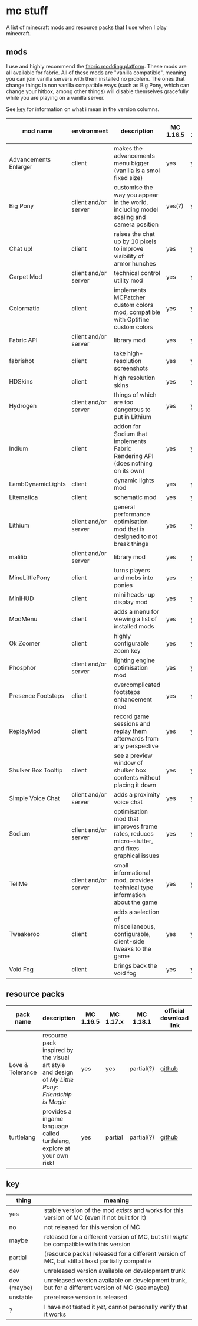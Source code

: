 # mc stuff

A list of minecraft mods and resource packs that I use when I play minecraft.

## mods

I use and highly recommend the [fabric modding platform](https://fabricmc.net/). These mods are all available for fabric. All of these mods are "vanilla compatible", meaning you can join vanilla servers with them installed no problem. The ones that change things in non vanilla compatible ways (such as Big Pony, which can change your hitbox, among other things) will disable themselves gracefully while you are playing on a vanilla server.

See [key](#key) for information on what i mean in the version columns.

| mod name              | environment          | description                                                                                   | MC 1.16.5 | MC 1.17.1 | MC 1.18.1                                       | official download link                                                                                  | repo link                            |
| --------------------- | -------------------- | --------------------------------------------------------------------------------------------- | --------- | --------- | ----------------------------------------------- | ------------------------------------------------------------------------------------------------------- | ------------------------------------ |
| Advancements Enlarger | client               | makes the advancements menu bigger (vanilla is a smol fixed size)                             | yes       | yes       | [yes][Advancements Enlarger:build-1.18]         | [curseforge][Advancements Enlarger:curseforge]                                                          | [github][Advancements Enlarger:repo] |
| Big Pony              | client and/or server | customise the way you appear in the world, including model scaling and camera position        | yes(?)    | yes(?)    | [yes][Big Pony:build-1.18]                      | [github][Big Pony:github]                                                                               | [github][Big Pony:repo]              |
| Chat up!              | client               | raises the chat up by 10 pixels to improve visibility of armor hunches                        | yes       | yes       | [yes (2.0.0)][Chat up!:build-1.18]              | [github][Chat up!:github]                                                                               | [github][Chat up!:repo]              |
| Carpet Mod            | client and/or server | technical control utility mod                                                                 | yes       | yes       | [yes][Carpet Mod:build-1.18]                    | [github][Carpet Mod:github]                                                                             | [github][Carpet Mod:repo]            |
| Colormatic            | client               | implements MCPatcher custom colors mod, compatible with Optifine custom colors                | yes       | yes       | dev (maybe)                                     | [github][Colormatic:github], [modrinth][Colormatic:modrinth]                                            | [github][Colormatic:repo]            |
| Fabric API            | client and/or server | library mod                                                                                   | yes       | yes       | [yes (0.44.0)][Fabric API:build-1.18]           | [github][Fabric API:github], [modrinth][Fabric API:modrinth]                                            | [github][Fabric API:repo]            |
| fabrishot             | client               | take high-resolution screenshots                                                              | yes       | yes       | yes(?)                                          | [modrinth][fabrishot:modrinth]                                                                          | [github][fabrishot:repo]             |
| HDSkins               | client               | high resolution skins                                                                         | yes       | yes       | [yes (6.5.0)][HDSkins:build-1.18]               | [github][HDSkins:github], [website][HDSkins:website]                                                    | [github][HDSkins:repo]               |
| Hydrogen              | client and/or server | things of which are too dangerous to put in Lithium                                           | yes       | yes       | no                                              | [github][Hydrogen:github]                                                                               | [github][Hydrogen:repo]              |
| Indium                | client               | addon for Sodium that implements Fabric Rendering API (does nothing on its own)               | yes       | yes       | unstable(?)                                     | [github][Indium:github], [modrinth][Indium:modrinth]                                                    | [github][Indium:repo]                |
| LambDynamicLights     | client               | dynamic lights mod                                                                            | yes       | yes       | [yes (2.1.0)][LambDynamicLights:build-1.18]     | [github][LambDynamicLights:github]                                                                      | [github][LambDynamicLights:repo]     |
| Litematica            | client               | schematic mod                                                                                 | yes       | yes       | no                                              | [curseforge][Litematica:curseforge]                                                                     | [github][Litematica:repo]            |
| Lithium               | client and/or server | general performance optimisation mod that is designed to not break things                     | yes       | yes       | no                                              | [github][Lithium:github], [modrinth][Lithium:modrinth]                                                  | [github][Lithium:repo]               |
| malilib               | client and/or server | library mod                                                                                   | yes       | yes       | yes(?)                                          | [curseforge][malilib:curseforge]                                                                        | [github][malilib:repo]               |
| MineLittlePony        | client               | turns players and mobs into ponies                                                            | yes       | yes       | [yes (4.4.0)][MineLittlePony:build-1.18]        | [github][MineLittlePony:github], [website][MineLittlePony:website], [modrinth][MineLittlePony:modrinth] | [github][MineLittlePony:repo]        |
| MiniHUD               | client               | mini heads-up display mod                                                                     | yes       | yes       | no                                              | [curseforge][MiniHUD:curseforge]                                                                        | [github][MiniHUD:repo]               |
| ModMenu               | client               | adds a menu for viewing a list of installed mods                                              | yes       | yes       | [yes (3.0.0)][ModMenu:build-1.18]               | [github][ModMenu:github], [modrinth][ModMenu:modrinth]                                                  | [github][ModMenu:repo]               |
| Ok Zoomer             | client               | highly configurable zoom key                                                                  | yes       | yes       | [yes (5.0.0-beta.3)][Ok Zoomer:build-1.18]      | [github][Ok Zoomer:github], [modrinth][Ok Zoomer:modrinth]                                              | [github][Ok Zoomer:repo]             |
| Phosphor              | client and/or server | lighting engine optimisation mod                                                              | yes       | yes(?)    | no                                              | [github][Phosphor:github]                                                                               | [github][Phosphor:repo]              |
| Presence Footsteps    | client               | overcomplicated footsteps enhancement mod                                                     | yes       | yes       | [yes (1.4.0)][Presence Footsteps:build-1.18]    | [github][Presence Footsteps:github]                                                                     | [github][Presence Footsteps:repo]    |
| ReplayMod             | client               | record game sessions and replay them afterwards from any perspective                          | yes       | yes       | no                                              | [website][ReplayMod:website]                                                                            | [github][ReplayMod:repo]             |
| Shulker Box Tooltip   | client               | see a preview window of shulker box contents without placing it down                          | yes       | yes       | maybe(?)                                        | [github][Shulker Box Tooltip:github]                                                                    | [github][Shulker Box Tooltip:repo]   |
| Simple Voice Chat     | client and/or server | adds a proximity voice chat                                                                   | yes       | yes       | [yes(?) (2.1.22)][Simple Voice Chat:build-1.18] | [curseforge][Simple Voice Chat:curseforge]                                                              | [github][Simple Voice Chat:repo]     |
| Sodium                | client and/or server | optimisation mod that improves frame rates, reduces micro-stutter, and fixes graphical issues | yes       | yes       | unstable(?)                                     | [github][Sodium:github], [modrinth][Sodium:modrinth]                                                    | [github][Sodium:repo]                |
| TellMe                | client and/or server | small informational mod, provides technical type information about the game                   | yes       | yes       | no                                              | [curseforge][TellMe:curseforge]                                                                         | [github][TellMe:repo]                |
| Tweakeroo             | client               | adds a selection of miscellaneous, configurable, client-side tweaks to the game               | yes       | yes       | no                                              | [curseforge][Tweakeroo:curseforge]                                                                      | [github][Tweakeroo:repo]             |
| Void Fog              | client               | brings back the void fog                                                                      | yes       | yes       | yes(?)                                          | [github][Void Fog:github]                                                                               | [github][Void Fog:repo]              |

<!-- | Physics Mod           | client               | it does physics                                                                               | yes       | yes       | yes(?)                           | [website][Physics Mod:website]                                     | closed source >:c                    | -->

<!-- am making a note of this here https://github.com/jellysquid3/cadmium-fabric
     although it hasn't been worked on since late 2020, still on 1.15.2 -->

## resource packs

| pack name        | description                                                                                        | MC 1.16.5 | MC 1.17.x | MC 1.18.1  | official download link            | repo link                       |
| ---------------- | -------------------------------------------------------------------------------------------------- | --------- | --------- | ---------- | --------------------------------- | ------------------------------- |
| Love & Tolerance | resource pack inspired by the visual art style and design of _My Little Pony: Friendship is Magic_ | yes       | yes       | partial(?) | [github][Love & Tolerance:github] | [github][Love & Tolerance:repo] |
| turtlelang       | provides a ingame language called turtlelang, explore at your own risk!                            | yes       | partial   | partial(?) | [github][turtlelang:github]       | [github][turtlelang:repo]       |

## key

| thing       | meaning                                                                                          |
| ----------- | ------------------------------------------------------------------------------------------------ |
| yes         | stable version of the mod *exists* and works for this version of MC (even if not built for it)   |
| no          | not released for this version of MC                                                              |
| maybe       | released for a different version of MC, but still *might* be compatible with this version        |
| partial     | (resource packs) released for a different version of MC, but still at least partially compatile  |
| dev         | unreleased version available on development trunk                                                |
| dev (maybe) | unreleased version available on development trunk, but for a different version of MC (see maybe) |
| unstable    | prerelease version is released                                                                   |
| ?           | I have not tested it *yet*, cannot personally verify that it works                               |

<!-- download sources in order of preference. github, website, modrinth, curseforge -->

<!-- MODS -->

[Advancements Enlarger:repo]: https://github.com/shedaniel/advancements-enlarger
[Advancements Enlarger:curseforge]: https://www.curseforge.com/minecraft/mc-mods/advancements-enlarger/files
[Advancements Enlarger:build-1.18]: mods/1.18/1.18-advancements-enlarger-0.2.4.jar

[Big Pony:repo]: https://github.com/minelittlepony/bigPony
[Big Pony:github]: https://github.com/MineLittlePony/BigPony/releases
[Big Pony:build-1.18]: mods/1.18/1.18-bigpony-1.6.0.jar

[Chat up!:repo]: https://github.com/gnembon/chat-up
[Chat up!:github]: https://github.com/gnembon/chat-up/releases
[Chat up!:build-1.18]: mods/1.18/1.18-chat-up-2.0.0.jar

[Colormatic:repo]: https://github.com/kvverti/colormatic
[Colormatic:github]: https://github.com/kvverti/colormatic/releases
[Colormatic:modrinth]: https://modrinth.com/mod/colormatic

[Fabric API:repo]: https://github.com/FabricMC/fabric
[Fabric API:github]: https://github.com/FabricMC/fabric/releases
[Fabric API:modrinth]: https://modrinth.com/mod/fabric-api
[Fabric API:build-1.18]: mods/1.18/1.18-fabric-api-0.44.0.jar

[Carpet Mod:repo]: https://github.com/gnembon/fabric-carpet/
[Carpet Mod:github]: https://github.com/gnembon/fabric-carpet/releases
[Carpet Mod:build-1.18]: mods/1.18/1.18-carpet-mod-1.4.56.jar

[fabrishot:repo]: https://github.com/ramidzkh/fabrishot
[fabrishot:modrinth]: https://modrinth.com/mod/fabrishot

[HDSkins:repo]: https://github.com/minelittlepony/hdskins/
[HDSkins:github]: https://github.com/MineLittlePony/HDSkins/releases
[HDSkins:website]: https://minelittlepony-mod.com/
[HDSkins:build-1.18]: mods/1.18/1.18-hdskins-6.5.0.jar

[Hydrogen:repo]: https://github.com/CaffeineMC/hydrogen-fabric
[Hydrogen:github]: https://github.com/CaffeineMC/hydrogen-fabric/releases

[Indium:repo]: https://github.com/comp500/Indium
[Indium:github]: https://github.com/comp500/Indium/releases
[Indium:modrinth]: https://modrinth.com/mod/indium

[LambDynamicLights:repo]: https://github.com/LambdAurora/LambDynamicLights/
[LambDynamicLights:github]: https://github.com/LambdAurora/LambDynamicLights/releases
[LambDynamicLights:build-1.18]: mods/1.18/1.18-lambdynamiclights-2.1.0.jar

[Litematica:repo]: https://github.com/maruohon/litematica
[Litematica:curseforge]: https://www.curseforge.com/minecraft/mc-mods/litematica/files

[Lithium:repo]: https://github.com/CaffeineMC/lithium-fabric
[Lithium:github]: https://github.com/CaffeineMC/lithium-fabric/releases
[Lithium:modrinth]: https://modrinth.com/mod/lithium

[malilib:repo]: https://github.com/maruohon/malilib
[malilib:curseforge]: https://www.curseforge.com/minecraft/mc-mods/malilib/files

[MineLittlePony:repo]: https://github.com/minelittlepony/minelittlepony
[MineLittlePony:github]: https://github.com/MineLittlePony/MineLittlePony/releases
[MineLittlePony:website]: https://minelittlepony-mod.com/
[MineLittlePony:modrinth]: https://modrinth.com/mod/mine-little-pony
[MineLittlePony:build-1.18]: mods/1.18/1.18-minelittlepony-4.4.0.jar

[MiniHUD:repo]: https://github.com/maruohon/minihud
[MiniHUD:curseforge]: https://www.curseforge.com/minecraft/mc-mods/minihud/files

[ModMenu:repo]: https://github.com/TerraformersMC/ModMenu
[ModMenu:github]: https://github.com/TerraformersMC/ModMenu/releases
[ModMenu:modrinth]: https://modrinth.com/mod/modmenu
[ModMenu:build-1.18]: mods/1.18/1.18-modmenu-3.0.0.jar

[Ok Zoomer:repo]: https://github.com/joaoh1/OkZoomer/
[Ok Zoomer:github]: https://github.com/EnnuiL/OkZoomer/releases
[Ok Zoomer:modrinth]: https://modrinth.com/mod/ok-zoomer
[Ok Zoomer:build-1.18]: mods/1.18/1.18-ok-zoomer-5.0.0-beta.3.jar

[Physics Mod:website]: https://minecraftphysicsmod.com/

[Phosphor:repo]: https://github.com/CaffeineMC/phosphor-fabric
[Phosphor:github]: https://github.com/CaffeineMC/phosphor-fabric/releases

[Presence Footsteps:repo]: https://github.com/sollace/presence-footsteps
[Presence Footsteps:github]: https://github.com/Sollace/Presence-Footsteps/releases
[Presence Footsteps:build-1.18]: mods/1.18/1.18-presence-footsteps-1.4.0.jar

[ReplayMod:repo]: https://github.com/ReplayMod/ReplayMod
[ReplayMod:website]: https://www.replaymod.com/download/

[Shulker Box Tooltip:repo]: https://github.com/MisterPeModder/ShulkerBoxTooltip
[Shulker Box Tooltip:github]: https://github.com/MisterPeModder/ShulkerBoxTooltip/releases

[Simple Voice Chat:repo]: https://github.com/henkelmax/simple-voice-chat
[Simple Voice Chat:curseforge]: https://www.curseforge.com/minecraft/mc-mods/simple-voice-chat/files
[Simple Voice Chat:build-1.18]: mods/1.18/1.18-simple-voice-chat-2.1.22.jar

[Sodium:repo]: https://github.com/CaffeineMC/sodium-fabric
[Sodium:github]: https://github.com/CaffeineMC/sodium-fabric/releases
[Sodium:modrinth]: https://modrinth.com/mod/sodium

[TellMe:repo]: https://github.com/maruohon/tellme
[TellMe:curseforge]: https://www.curseforge.com/minecraft/mc-mods/tellme/files

[Tweakeroo:repo]: https://github.com/maruohon/tweakeroo
[Tweakeroo:curseforge]: https://www.curseforge.com/minecraft/mc-mods/tweakeroo/files

[Void Fog:repo]: https://github.com/Sollace/Void-Fog
[Void Fog:github]: https://github.com/Sollace/Void-Fog/releases

<!-- RESOURCE PACKS -->

[Love & Tolerance:repo]: https://github.com/Love-and-Tolerance/Love-and-Tolerance
[Love & Tolerance:github]: https://github.com/Love-and-Tolerance/Love-and-Tolerance/releases

[turtlelang:repo]: https://github.com/autumnblazey/turtlelang
[turtlelang:github]: https://github.com/autumnblazey/turtlelang/releases
